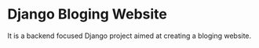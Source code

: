 # Django Bloging Website
 It is a backend focused Django project aimed at creating a bloging website.
